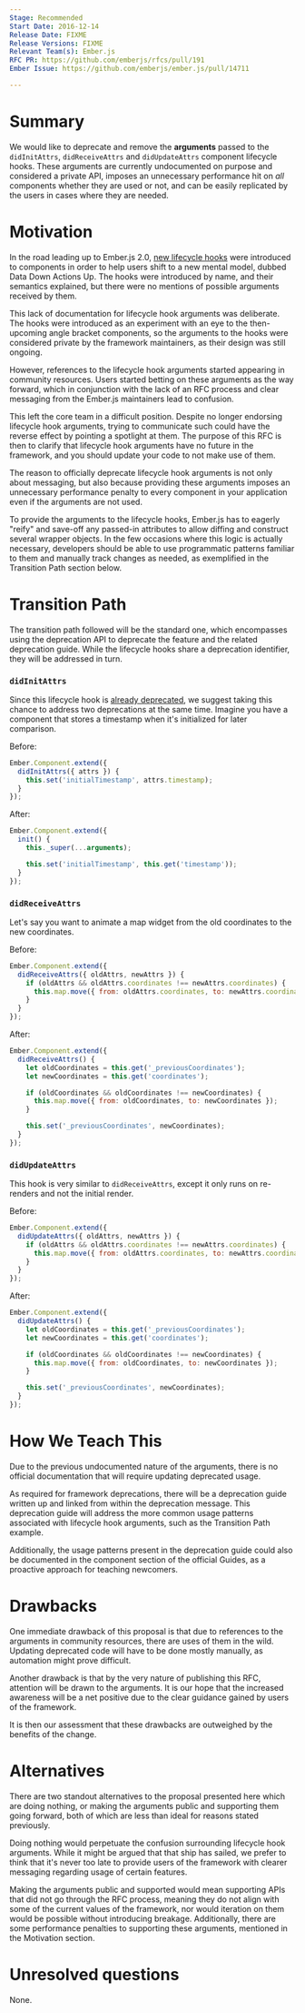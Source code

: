 ```yaml
---
Stage: Recommended
Start Date: 2016-12-14
Release Date: FIXME
Release Versions: FIXME
Relevant Team(s): Ember.js
RFC PR: https://github.com/emberjs/rfcs/pull/191
Ember Issue: https://github.com/emberjs/ember.js/pull/14711

---
```


# Summary

We would like to deprecate and remove the **arguments** passed to the `didInitAttrs`, `didReceiveAttrs` and `didUpdateAttrs` component lifecycle hooks. These arguments are currently undocumented on purpose and considered a private API, imposes an unnecessary performance hit on *all* components whether they are used or not, and can be easily replicated by the users in cases where they are needed.

# Motivation

In the road leading up to Ember.js 2.0, [new lifecycle hooks](http://emberjs.com/blog/2015/06/12/ember-1-13-0-released.html#toc_component-lifecycle-hooks) were introduced to components in order to help users shift to a new mental model, dubbed Data Down Actions Up. The hooks were introduced by name, and their semantics explained, but there were no mentions of possible arguments received by them.

This lack of documentation for lifecycle hook arguments was deliberate. The hooks were introduced as an experiment with an eye to the then-upcoming angle bracket components, so the arguments to the hooks were considered private by the framework maintainers, as their design was still ongoing.

However, references to the lifecycle hook arguments started appearing in community resources. Users started betting on these arguments as the way forward, which in conjunction with the lack of an RFC process and clear messaging from the Ember.js maintainers lead to confusion.

This left the core team in a difficult position. Despite no longer endorsing lifecycle hook arguments, trying to communicate such could have the reverse effect by pointing a spotlight at them. The purpose of this RFC is then to clarify that lifecycle hook arguments have no future in the framework, and you should update your code to not make use of them.

The reason to officially deprecate lifecycle hook arguments is not only about messaging, but also because providing these arguments imposes an unnecessary performance penalty to every component in your application even if the arguments are not used.

To provide the arguments to the lifecycle hooks, Ember.js has to eagerly "reify" and save-off any passed-in attributes to allow diffing and construct several wrapper objects. In the few occasions where this logic is actually necessary, developers should be able to use programmatic patterns familiar to them and manually track changes as needed, as exemplified in the Transition Path section below.

# Transition Path

The transition path followed will be the standard one, which encompasses using the deprecation API to deprecate the feature and the related deprecation guide. While the lifecycle hooks share a deprecation identifier, they will be addressed in turn.

### `didInitAttrs`

Since this lifecycle hook is [already deprecated](http://emberjs.com/deprecations/v2.x/#toc_ember-component-didinitattrs), we suggest taking this chance to address two deprecations at the same time. Imagine you have a component that stores a timestamp when it's initialized for later comparison.

Before:

``` javascript
Ember.Component.extend({
  didInitAttrs({ attrs }) {
    this.set('initialTimestamp', attrs.timestamp);
  }
});
```
After:

``` javascript
Ember.Component.extend({
  init() {
    this._super(...arguments);

    this.set('initialTimestamp', this.get('timestamp'));
  }
});
```
### `didReceiveAttrs`

Let's say you want to animate a map widget from the old coordinates to the new coordinates.

Before:

``` javascript
Ember.Component.extend({
  didReceiveAttrs({ oldAttrs, newAttrs }) {
    if (oldAttrs && oldAttrs.coordinates !== newAttrs.coordinates) {
      this.map.move({ from: oldAttrs.coordinates, to: newAttrs.coordinates });
    }
  }
});
```
After:

``` javascript
Ember.Component.extend({
  didReceiveAttrs() {
    let oldCoordinates = this.get('_previousCoordinates');
    let newCoordinates = this.get('coordinates');

    if (oldCoordinates && oldCoordinates !== newCoordinates) {
      this.map.move({ from: oldCoordinates, to: newCoordinates });
    }

    this.set('_previousCoordinates', newCoordinates);
  }
});
```
### `didUpdateAttrs`

This hook is very similar to `didReceiveAttrs`, except it only runs on re-renders and not the initial render.

Before:

``` javascript
Ember.Component.extend({
  didUpdateAttrs({ oldAttrs, newAttrs }) {
    if (oldAttrs && oldAttrs.coordinates !== newAttrs.coordinates) {
      this.map.move({ from: oldAttrs.coordinates, to: newAttrs.coordinates });
    }
  }
});
```
After:

``` javascript
Ember.Component.extend({
  didUpdateAttrs() {
    let oldCoordinates = this.get('_previousCoordinates');
    let newCoordinates = this.get('coordinates');

    if (oldCoordinates && oldCoordinates !== newCoordinates) {
      this.map.move({ from: oldCoordinates, to: newCoordinates });
    }

    this.set('_previousCoordinates', newCoordinates);
  }
});
```
# How We Teach This

Due to the previous undocumented nature of the arguments, there is no official documentation that will require updating deprecated usage.

As required for framework deprecations, there will be a deprecation guide written up and linked from within the deprecation message. This deprecation guide will address the more common usage patterns associated with lifecycle hook arguments, such as the Transition Path example.

Additionally, the usage patterns present in the deprecation guide could also be documented in the component section of the official Guides, as a proactive approach for teaching newcomers.

# Drawbacks

One immediate drawback of this proposal is that due to references to the arguments in community resources, there are uses of them in the wild. Updating deprecated code will have to be done mostly manually, as automation might prove difficult.

Another drawback is that by the very nature of publishing this RFC, attention will be drawn to the arguments. It is our hope that the increased awareness will be a net positive due to the clear guidance gained by users of the framework.

It is then our assessment that these drawbacks are outweighed by the benefits of the change.

# Alternatives

There are two standout alternatives to the proposal presented here which are doing nothing, or making the arguments public and supporting them going forward, both of which are less than ideal for reasons stated previously.

Doing nothing would perpetuate the confusion surrounding lifecycle hook arguments. While it might be argued that that ship has sailed, we prefer to think that it's never too late to provide users of the framework with clearer messaging regarding usage of certain features.

Making the arguments public and supported would mean supporting APIs that did not go through the RFC process, meaning they do not align with some of the current values of the framework, nor would iteration on them would be possible without introducing breakage. Additionally, there are some performance penalties to supporting these arguments, mentioned in the Motivation section.

# Unresolved questions

None.
